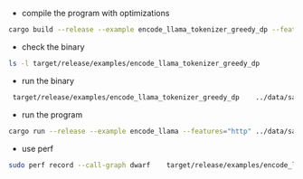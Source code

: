 - compile the program with optimizations

```bash
cargo build --release --example encode_llama_tokenizer_greedy_dp --features="http"
```

- check the binary

```bash
ls -l target/release/examples/encode_llama_tokenizer_greedy_dp
```

- run the binary

```bash
 target/release/examples/encode_llama_tokenizer_greedy_dp    ../data/sample_sc_50k.jsonl ../data/output_folder 2048    teknium/Llama-3.1-AlternateTokenizer 4
```

- run the program

```bash
cargo run --release --example encode_llama --features="http" ../data/sample_10.jsonl ../data/sample_sc_50k.jsonl ../data/output_folder 2048 teknium/Llama-3.1-AlternateTokenizer 4
```

- use perf

```bash
sudo perf record --call-graph dwarf    target/release/examples/encode_llama_tokenizer_greedy_dp    ../data/sample_sc_50k.jsonl ../data/output_folder 2048    teknium/Llama-3.1-AlternateTokenizer 4
```
